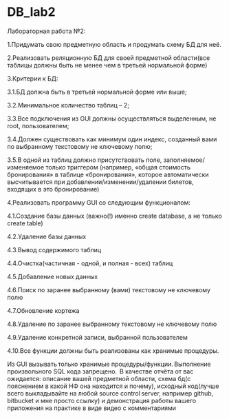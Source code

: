 # DB_lab2
Лабораторная работа №2: 

1.Придумать свою предметную область и продумать схему БД для неё. 

2.Реализовать реляционную БД для своей предметной области(все таблицы должны быть не менее чем в третьей нормальной форме) 

3.Критерии к БД: 

   3.1.БД должна быть в третьей нормальной форме или выше; 

   3.2.Минимальное количество таблиц – 2; 

   3.3.Все подключения из GUI должны осуществляться выделенным, не root, пользователем; 

   3.4.Должен существовать как минимум один индекс, созданный вами по выбранному текстовому не ключевому полю; 

   3.5.В одной из таблиц должно присутствовать поле, заполняемое/изменяемое только триггером (например, «общая стоимость бронирования» в таблице «бронирования», которое   автоматически высчитывается при добавлении/изменении/удалении билетов, входящих в это бронирование) 

4.Реализовать программу GUI со следующим функционалом: 

   4.1.Создание базы данных (важно(!) именно create database, а не только create table) 

   4.2.Удаление базы данных 

   4.3.Вывод содержимого таблиц 

   4.4.Очистка(частичная - одной, и полная - всех) таблиц 

   4.5.Добавление новых данных 

   4.6.Поиск по заранее выбранному (вами) текстовому не ключевому полю 

   4.7.Обновление кортежа 

   4.8.Удаление по заранее выбранному текстовому не ключевому полю 

   4.9.Удаление конкретной записи, выбранной пользователем 

   4.10.Все функции должны быть реализованы как хранимые процедуры.  

Из GUI вызывать только хранимые процедуры/функции. Выполнение произвольного SQL кода запрещено.  
В качестве отчёта от вас ожидается: описание вашей предметной области, схема бд(с пояснением в какой НФ она находится и почему), исходный код(лучше всего выкладывайте на любой source control server, например github, bitbucket и мне просто ссылку) и демонстрация работы вашего приложения на практике в виде видео с комментариями 
